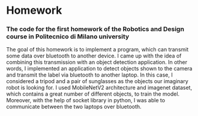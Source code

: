 # Homework
### The code for the first homework of the Robotics and Design course in Politecnico di Milano university

The goal of this homework is to implement a program, which can transmit some data over bluetooth to another device. I came up with the idea of combining this transmission with an object detection application. In other words, I implemented an application to detect objects shown to the camera and transmit the label via bluetooth to another laptop. In this case, I considered a tripod and a pair of sunglasses as the objects our imaginary robot is looking for. I used MobileNetV2 architecture and imagenet dataset, which contains a great number of different objects, to train the model. Moreover, with the help of socket library in python, I was able to communicate between the two laptops over bluetooth.
